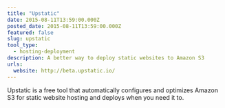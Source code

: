 ```yaml
---
title: "Upstatic"
date: 2015-08-11T13:59:00.000Z
posted_date: 2015-08-11T13:59:00.000Z
featured: false
slug: upstatic
tool_type: 
  - hosting-deployment
description: A better way to deploy static websites to Amazon S3
urls:
  website: http://beta.upstatic.io/
---
```


Upstatic is a free tool that automatically configures and optimizes Amazon S3 for static website hosting and deploys when you need it to.




